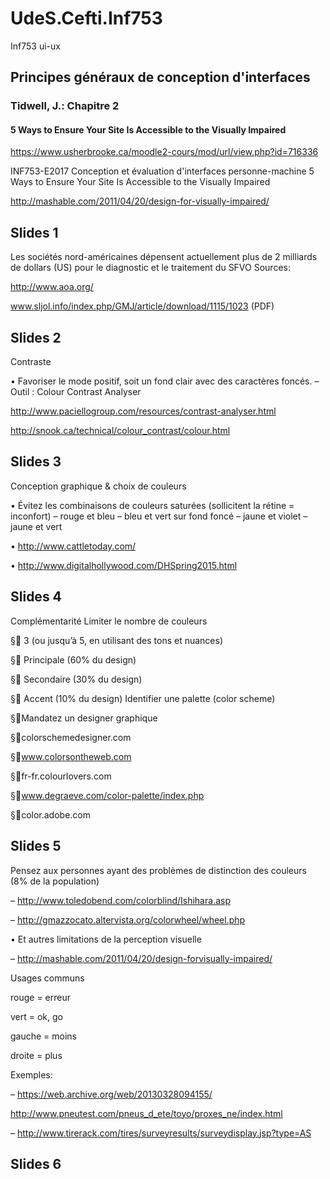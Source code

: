 # UdeS.Cefti.Inf753
Inf753 ui-ux

## Principes généraux de conception d'interfaces

### Tidwell, J.: Chapitre 2

#### 5 Ways to Ensure Your Site Is Accessible to the Visually Impaired

https://www.usherbrooke.ca/moodle2-cours/mod/url/view.php?id=716336

INF753-E2017 Conception et évaluation d'interfaces personne-machine
5 Ways to Ensure Your Site Is Accessible to the Visually Impaired

http://mashable.com/2011/04/20/design-for-visually-impaired/

## Slides 1

 Les sociétés nord-américaines dépensent actuellement plus de 2 milliards de dollars (US) pour le diagnostic et le traitement du SFVO
Sources:

http://www.aoa.org/

www.sljol.info/index.php/GMJ/article/download/1115/1023 (PDF)

## Slides 2

Contraste

• Favoriser le mode positif, soit un fond clair avec des caractères foncés.
– Outil : Colour Contrast Analyser

http://www.paciellogroup.com/resources/contrast-analyser.html

http://snook.ca/technical/colour_contrast/colour.html

## Slides 3

Conception graphique & choix de couleurs

• Évitez les combinaisons de couleurs saturées (sollicitent la rétine = inconfort) – rouge et bleu – bleu et vert sur fond foncé – jaune et violet – jaune et vert

• http://www.cattletoday.com/

• http://www.digitalhollywood.com/DHSpring2015.html

## Slides 4

Complémentarité Limiter le nombre de couleurs

§ 3 (ou jusqu’à 5, en utilisant des tons et nuances)

§ Principale (60% du design)

§ Secondaire (30% du design)

§ Accent (10% du design) Identifier une palette (color scheme)

§Mandatez un designer graphique

§colorschemedesigner.com

§www.colorsontheweb.com

§fr-fr.colourlovers.com

§www.degraeve.com/color-palette/index.php

§color.adobe.com

## Slides 5

Pensez aux personnes ayant des problèmes de distinction des couleurs (8% de la population)
 
– http://www.toledobend.com/colorblind/Ishihara.asp
 
– http://gmazzocato.altervista.org/colorwheel/wheel.php
 
• Et autres limitations de la perception visuelle
 
– http://mashable.com/2011/04/20/design-forvisually-impaired/

Usages communs

rouge = erreur

vert = ok, go

gauche = moins

droite = plus

Exemples:

– https://web.archive.org/web/20130328094155/

http://www.pneutest.com/pneus_d_ete/toyo/proxes_ne/index.html

– http://www.tirerack.com/tires/surveyresults/surveydisplay.jsp?type=AS

## Slides 6


